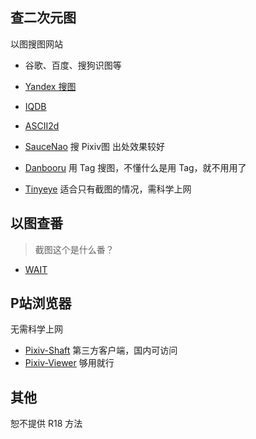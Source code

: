 ## 查二次元图
以图搜图网站
- 谷歌、百度、搜狗识图等
- [Yandex 搜图](https://yandex.com/images/)
- [IQDB](http://iqdb.org)
- [ASCII2d](http://www.ascii2d.net)
- [SauceNao](https://saucenao.com) 搜 Pixiv图 出处效果较好

- [Danbooru](http://danbooru.me) 用 Tag 搜图，不懂什么是用 Tag，就不用用了
- [Tinyeye](http://www.tineye.com) 适合只有截图的情况，需科学上网

## 以图查番
> 截图这个是什么番？
- [WAIT](https://trace.moe)

## P站浏览器
无需科学上网  
- [Pixiv-Shaft](https://github.com/CeuiLiSA/Pixiv-Shaft/releases) 第三方客户端，国内可访问
- [Pixiv-Viewer](https://lab.getloli.com/pixiv-viewer/) 够用就行

## 其他
恕不提供 R18 方法

